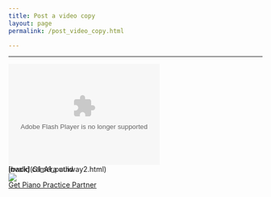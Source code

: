 ```yaml
---
title: Post a video copy
layout: page
permalink: /post_video_copy.html

---
```

<head>



***


<div id="myCamId" class="camera_tag" style="width: 300px; height: 200px;">
<object type="application/x-shockwave-flash" id="myCamId_swf" name="myCamId_swf"
        data="//cameratag.com/2.1/camera.swf?1862032" width="100%" height="100%">
    <param name="allowfullscreen" value="true">
    <param name="allowscriptaccess" value="always">
    <param name="wmode" value="transparent">
    <param name="flashvars"
           value="videoServer=undefined&amp;videoUUID=undefined&amp;cameraUUID=a-a0a6c3f0-8d20-0132-1161-22000a8c0328;domID=myCamId&amp;maxLength=30&amp;hResolution=300&amp;vResolution=200&amp;fps=24&amp;videoBitRate=undefined&amp;skipAutoDetect=false&amp;flipRecordPreview=true">
</object>
<div id="myCamId_start_screen" style="font-size: 14px; position: absolute; display: none;"
     class="cameratag_screen cameratag_start"><a class="cameratag_select_prompt">choose a method below to submit
    your video</a><a class="cameratag_primary_link cameratag_record_link cameratag_record"><span
        class="cameratag_action_icon"></span><br><span class="cameratag_prompt_label">record from webcam</span></a><a
        id="myCamId_upload_link" class="cameratag_primary_link cameratag_upload_link cameratag_upload"
        style="position: relative; z-index: 1;"><span class="cameratag_action_icon"></span><br><span
        class="cameratag_prompt_label">upload a file</span></a><a class="cameratag_primary_link cameratag_sms_link"><span
        class="cameratag_action_icon"></span><br><span
        class="cameratag_prompt_label">record from phone</span></a><img class="cameratag_settings_btn"
                                                                        src="//cameratag.com/assets/gear.png">

    <div id="html5_18o7pgr4s1lt418amvom1ddi18a23_container" class="moxie-shim moxie-shim-html5"
         style="position: absolute; top: 0px; left: 0px; width: 0px; height: 0px; overflow: hidden; z-index: 0;">
        <input id="html5_18o7pgr4s1lt418amvom1ddi18a23" type="file"
               accept="video/mp4,video/x-m4v,video/*,video/webm"
               style="font-size: 999px; opacity: 0; position: absolute; top: 0px; left: 0px; width: 100%; height: 100%;">
    </div>
</div>
<div class="cameratag_screen cameratag_error" style="display: block;">
    <div class="cameratag_error_message">invalid camera uuid</div>
    <img class="cameratag_settings_btn" src="//cameratag.com/assets/gear.png"></div>
<div class="cameratag_screen cameratag_detect" style="display: none;">
    <div class="cameratag_prompt">wave to the camera</div>
</div>
<div class="cameratag_screen cameratag_count" style="display: none;">
    <div class="cameratag_countdown_status"></div>
    <div class="cameratag_prompt">recording in</div>
</div>
<div class="cameratag_screen cameratag_upload" style="display: none;">
    <div class="cameratag_upload_status"></div>
    <div class="cameratag_prompt">uploading...</div>
</div>
<div class="cameratag_screen cameratag_recording cameratag_stop_recording" style="display: none;">
    <div class="cameratag_prompt">click to stop recording <span class="cameratag_record_timer_prompt">(30)</span>
    </div>
    <img src="//cameratag.com/assets/recording.gif"></div>
<div class="cameratag_screen cameratag_playback cameratag_stop_playback" style="display: none;">
    <div class="cameratag_prompt">click to skip review</div>
</div>
<div class="cameratag_screen cameratag_accept" style="display: none;"><a
        class="cameratag_accept_btn cameratag_publish"><span class="button_label">✓ Accept</span></a><a
        class="cameratag_rerecord_btn cameratag_record"><span class="button_label">♻ Re-record</span></a><a
        class="cameratag_play_btn cameratag_play"><span class="button_label">↵ Review Recording</span></a></div>
<div class="cameratag_screen cameratag_wait" style="display: none;">
    <div class="cameratag_spinner"><img src="//cameratag.com/assets/loading.gif"><br><span
            class="cameratag_wait_message">please wait while we push pixels</span></div>
</div>
<div class="cameratag_screen cameratag_completed" style="display: none;">
    <div class="cameratag_thumb_bg"></div>
    <div class="cameratag_checkmark"><span class="check">✔</span> published</div>
</div>
<div class="cameratag_screen cameratag_sms" style="display: none;">
    <div class="cameratag_sms_prompt">Enter your <b>mobile phone number</b> below and we will text you a link for
        mobile recording<br><input class="cameratag_sms_input" type="text"><br><a href="javascript:"
                                                                                  class="cameratag_send_sms">Send
            Mobile Link</a>&nbsp;&nbsp;<a href="javascript:" class="cameratag_goto_start">cancel</a></div>
</div>
<div class="cameratag_screen cameratag_check_phone" style="display: none;">
    <div class="cameratag_check_phone_prompt">Check your phone for mobile recording instructions</div>
    <div class="cameratag_check_phone_url">or vsist http://cameratag.com/m/undefined your mobile browser</div>
</div>
<input id="myCamId_video_uuid" type="hidden" name="myCamId[video_uuid]" value=""></div>
[back](G1_A1_pathway2.html)


[Get Piano Practice Partner](https://itunes.apple.com/gb/app/abrsm-piano-practice-partner/id891238739?mt=8)


